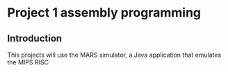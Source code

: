 # Project 1 assembly programming

## Introduction
This projects will use the MARS simulator, a Java application that emulates the MIPS
RISC
